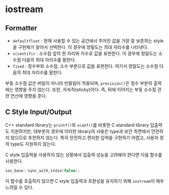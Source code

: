 # iostream

## Formatter

* `defaultfloat` : 현재 사용할 수 있는 공간에서 주어진 값을 가장 잘 보존하는 style을 구현체가 알아서 선택한다. 이 경우에 정밀도는 최대 자리수를 나타낸다.
* `scientific` : 소수점 앞의 한 자리와 지수로 값을 표현한다. 이 경우에 정밀도는 소수점 다음의 최대 자리수를 말한다.
* `fixed` : 정수부와 소수점, 소수 부분으로 값을 표현한다. 여기서 정밀도는 소수점 다음의 최대 자리수를 말한다.

부동 소수점 값은 버림이 아니라 반올림이 적용되며, `precision()`은 정수 부분의 출력에는 영향을 주지 않는다. 또한, 지속적(sticky)이다. 즉, 뒤에 이어지는 부동 소수점 관련 연산에 영향을 준다.

## C Style Input/Output

C++ standard library는 `printf()`와 `scanf()`를 비롯한 C standard library 입출력도 지원하지만, 대부분의 경우에 이러한 library의 사용은 type과 보안 측면에서 안전하지 않으므로 추천하지 않는다. 특히 안전하고 편리한 입력을 구현하기 어렵고, 사용자 정의 type도 지원하지 않는다.

C style 입출력을 사용하지 않는 상황에서 입출력 성능을 고려해야 한다면 다음 함수를 사용한다.

```cpp
ios_base::sync_with_stdio(false);
```

이 함수를 호출하지 않으면 C style 입출력과 호환성을 유지하기 위해 `iostream`이 매우 느려질 수 있다.
